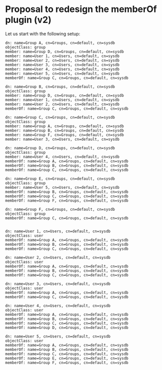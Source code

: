 # Proposal to redesign the memberOf plugin (v2)

Let us start with the following setup:

    dn: name=Group A, cn=Groups, cn=default, cn=sysdb
    objectClass: group
    member: name=Group D, cn=Groups, cn=default, cn=sysdb
    member: name=User 1, cn=Users, cn=default, cn=sysdb
    member: name=User 2, cn=Users, cn=default, cn=sysdb
    member: name=User 3, cn=Users, cn=default, cn=sysdb
    member: name=User 4, cn=Users, cn=default, cn=sysdb
    member: name=User 5, cn=Users, cn=default, cn=sysdb
    memberOf: name=Group C, cn=Groups, cn=default, cn=sysdb
    
    dn: name=Group B, cn=Groups, cn=default, cn=sysdb
    objectClass: group
    member: name=Group D, cn=Groups, cn=default, cn=sysdb
    member: name=User 1, cn=Users, cn=default, cn=sysdb
    member: name=User 2, cn=Users, cn=default, cn=sysdb
    memberOf: name=Group C, cn=Groups, cn=default, cn=sysdb
    
    dn: name=Group C, cn=Groups, cn=default, cn=sysdb
    objectClass: group
    member: name=Group A, cn=Groups, cn=default, cn=sysdb
    member: name=Group B, cn=Groups, cn=default, cn=sysdb
    member: name=Group F, cn=Groups, cn=default, cn=sysdb
    member: name=User 3, cn=Users, cn=default, cn=sysdb
    
    dn: name=Group D, cn=Groups, cn=default, cn=sysdb
    objectClass: group
    member: name=User 4, cn=Users, cn=default, cn=sysdb
    memberOf: name=Group A, cn=Groups, cn=default, cn=sysdb
    memberOf: name=Group B, cn=Groups, cn=default, cn=sysdb
    memberOf: name=Group C, cn=Groups, cn=default, cn=sysdb
    
    dn: name=Group E, cn=Groups, cn=default, cn=sysdb
    objectClass: group
    member: name=User 5, cn=Users, cn=default, cn=sysdb
    memberOf: name=Group B, cn=Groups, cn=default, cn=sysdb
    memberOf: name=Group C, cn=Groups, cn=default, cn=sysdb
    memberOf: name=Group F, cn=Groups, cn=default, cn=sysdb
    
    dn: name=Group F, cn=Groups, cn=default, cn=sysdb
    objectClass: group
    memberOf: name=Group C, cn=Groups, cn=default, cn=sysdb
    
    
    dn: name=User 1, cn=Users, cn=default, cn=sysdb
    objectClass: user
    memberOf: name=Group A, cn=Groups, cn=default, cn=sysdb
    memberOf: name=Group B, cn=Groups, cn=default, cn=sysdb
    memberOf: name=Group C, cn=Groups, cn=default, cn=sysdb
    
    dn: name=User 2, cn=Users, cn=default, cn=sysdb
    objectClass: user
    memberOf: name=Group A, cn=Groups, cn=default, cn=sysdb
    memberOf: name=Group B, cn=Groups, cn=default, cn=sysdb
    memberOf: name=Group C, cn=Groups, cn=default, cn=sysdb
    
    dn: name=User 3, cn=Users, cn=default, cn=sysdb
    objectClass: user
    memberOf: name=Group A, cn=Groups, cn=default, cn=sysdb
    memberOf: name=Group C, cn=Groups, cn=default, cn=sysdb
    
    dn: name=User 4, cn=Users, cn=default, cn=sysdb
    objectClass: user
    memberOf: name=Group A, cn=Groups, cn=default, cn=sysdb
    memberOf: name=Group B, cn=Groups, cn=default, cn=sysdb
    memberOf: name=Group C, cn=Groups, cn=default, cn=sysdb
    memberOf: name=Group D, cn=Groups, cn=default, cn=sysdb
    
    dn: name=User 5, cn=Users, cn=default, cn=sysdb
    objectClass: user
    memberOf: name=Group A, cn=Groups, cn=default, cn=sysdb
    memberOf: name=Group B, cn=Groups, cn=default, cn=sysdb
    memberOf: name=Group C, cn=Groups, cn=default, cn=sysdb
    memberOf: name=Group E, cn=Groups, cn=default, cn=sysdb
    memberOf: name=Group F, cn=Groups, cn=default, cn=sysdb
